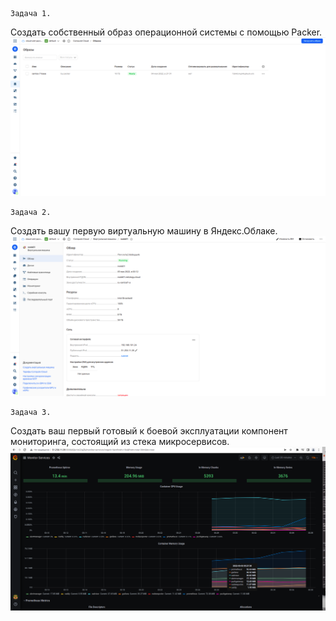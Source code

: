     Задача 1.
Создать собственный образ операционной системы с помощью Packer.
![Screenshot](5.4-1.png)
    
    Задача 2.
Создать вашу первую виртуальную машину в Яндекс.Облаке.
![Screenshot](5.4-2.png)

    Задача 3.
Создать ваш первый готовый к боевой эксплуатации компонент мониторинга, состоящий из стека микросервисов.
![Screenshot](5.4-3.png)